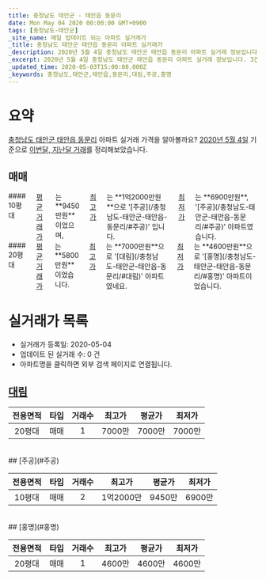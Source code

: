 ```yaml
---
title: 충청남도 태안군 - 태안읍 동문리
date: Mon May 04 2020 00:00:00 GMT+0900
tags: [충청남도-태안군]
_site_name: 매일 업데이트 되는 아파트 실거래가
_title: 충청남도 태안군 태안읍 동문리 아파트 실거래가
_description: 2020년 5월 4일 충청남도 태안군 태안읍 동문리 아파트 실거래 정보입니다. 3건 아파트 정보가 있습니다.
_excerpt: 2020년 5월 4일 충청남도 태안군 태안읍 동문리 아파트 실거래 정보입니다. 3건 아파트 정보가 있습니다.
_updated_time: 2020-05-03T15:00:00.000Z
_keywords: 충청남도,태안군,태안읍,동문리,대림,주공,홍명
---
```





# 요약
<ins>충청남도 태안군 태안읍 동문리</ins> 아파트 실거래 가격을 알아볼까요? <ins>2020년 5월 4일</ins> 기준으로 <ins>이번달, 지난달 거래</ins>를 정리해보았습니다.

## 매매
<div class="container">
<div class="six columns" markdown="1">
#### 10평대
<ins>평균 거래가</ins>는 **9450만원**이었으며, <ins>최고가</ins>는 **1억2000만원**으로 '[주공](/충청남도-태안군-태안읍-동문리/#주공)' 입니다. <ins>최저가</ins>는 **6900만원**, '[주공](/충청남도-태안군-태안읍-동문리/#주공)' 아파트였습니다.
</div>
<div class="six columns" markdown="1">
#### 20평대
<ins>평균 거래가</ins>는 **5800만원**이었습니다. <ins>최고가</ins>는 **7000만원**으로 '[대림](/충청남도-태안군-태안읍-동문리/#대림)' 아파트였네요. <ins>최저가</ins>는 **4600만원**으로 '[홍명](/충청남도-태안군-태안읍-동문리/#홍명)' 아파트이었습니다.
</div>
</div>



# 실거래가 목록
- 실거래가 등록일: 2020-05-04
- 업데이트 된 실거래 수: 0 건
- 아파트명을 클릭하면 외부 검색 페이지로 연결됩니다.

## [대림](#대림)

|전용면적|타입|거래수|최고가|평균가|최저가|
|:---:|:---:|:---:|:---:|:---:|:---:|
|20평대|<span class="deal-type-1">매매</span>|1|7000만|7000만|7000만|

<br/>
## [주공](#주공)

|전용면적|타입|거래수|최고가|평균가|최저가|
|:---:|:---:|:---:|:---:|:---:|:---:|
|10평대|<span class="deal-type-1">매매</span>|2|1억2000만|9450만|6900만|

<br/>
## [홍명](#홍명)

|전용면적|타입|거래수|최고가|평균가|최저가|
|:---:|:---:|:---:|:---:|:---:|:---:|
|20평대|<span class="deal-type-1">매매</span>|1|4600만|4600만|4600만|

<br/>



